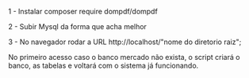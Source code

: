 1 - Instalar composer require dompdf/dompdf

2 - Subir Mysql da forma que acha melhor

3 - No navegador rodar a URL http://localhost/"nome do diretorio raiz";

No primeiro acesso caso o banco mercado não exista, o script criará o banco, as tabelas e voltará com o sistema já funcionando.
